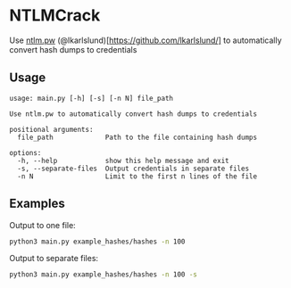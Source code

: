 # NTLMCrack
Use [ntlm.pw](https://ntlm.pw) (@lkarlslund)[https://github.com/lkarlslund/] to automatically convert hash dumps to credentials


## Usage

```
usage: main.py [-h] [-s] [-n N] file_path

Use ntlm.pw to automatically convert hash dumps to credentials

positional arguments:
  file_path             Path to the file containing hash dumps

options:
  -h, --help            show this help message and exit
  -s, --separate-files  Output credentials in separate files
  -n N                  Limit to the first n lines of the file
```

## Examples

Output to one file:
```bash
python3 main.py example_hashes/hashes -n 100
```

Output to separate files:
```bash
python3 main.py example_hashes/hashes -n 100 -s
```

